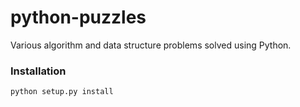# python-puzzles

Various algorithm and data structure problems solved using Python.

### Installation

```python setup.py install```
